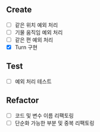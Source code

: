 ## Create
- [ ] 같은 위치 예외 처리
- [ ] 기물 움직임 예외 처리
- [ ] 같은 편 예외 처리
- [X] Turn 구현

## Test
- [ ] 예외 처리 테스트

## Refactor
- [ ] 코드 및 변수 이름 리팩토링
- [ ] 단순화 가능한 부분 및 중복 리팩토링